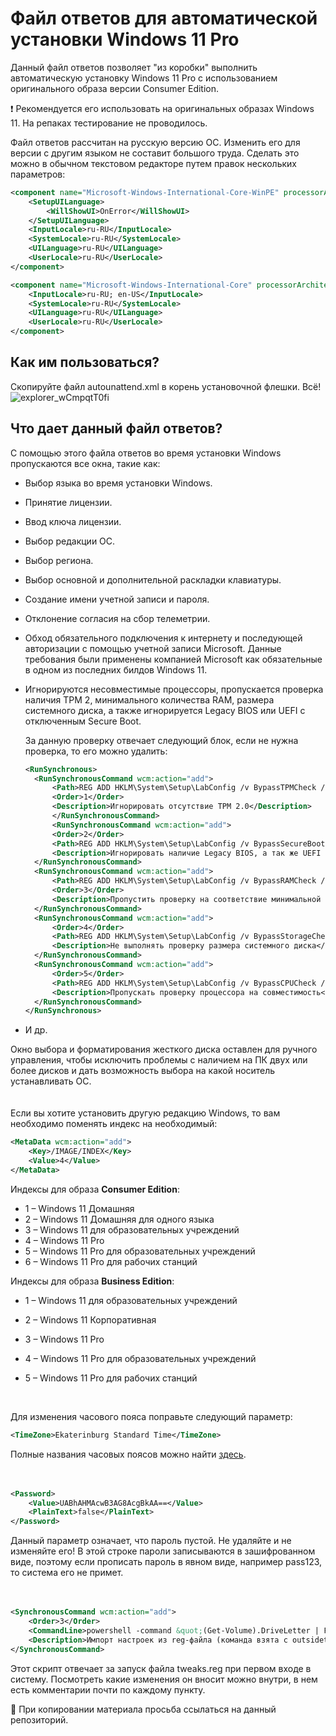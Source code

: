 # Файл ответов для автоматической установки Windows 11 Pro

Данный файл ответов позволяет "из коробки" выполнить автоматическую установку Windows 11 Pro с использованием оригинального образа версии Consumer Edition.

:exclamation: Рекомендуется его использовать на оригинальных образах Windows 11. На репаках тестирование не проводилось.

Файл ответов рассчитан на русскую версию ОС. Изменить его для версии с другим языком не составит большого труда. Сделать это можно в обычном текстовом редакторе путем правок нескольких параметров:

```xml
<component name="Microsoft-Windows-International-Core-WinPE" processorArchitecture="amd64" publicKeyToken="31bf3856ad364e35" language="neutral" versionScope="nonSxS" xmlns:wcm="http://schemas.microsoft.com/WMIConfig/2002/State" xmlns:xsi="http://www.w3.org/2001/XMLSchema-instance">
	<SetupUILanguage>
		<WillShowUI>OnError</WillShowUI>
	</SetupUILanguage>
	<InputLocale>ru-RU</InputLocale>
	<SystemLocale>ru-RU</SystemLocale>
	<UILanguage>ru-RU</UILanguage>
	<UserLocale>ru-RU</UserLocale>
</component>
```

```xml
<component name="Microsoft-Windows-International-Core" processorArchitecture="amd64" publicKeyToken="31bf3856ad364e35" language="neutral" versionScope="nonSxS" xmlns:wcm="http://schemas.microsoft.com/WMIConfig/2002/State" xmlns:xsi="http://www.w3.org/2001/XMLSchema-instance">
	<InputLocale>ru-RU; en-US</InputLocale>
	<SystemLocale>ru-RU</SystemLocale>
	<UILanguage>ru-RU</UILanguage>
	<UserLocale>ru-RU</UserLocale>
</component>
```

## Как им пользоваться?

Скопируйте файл autounattend.xml в корень установочной флешки. Всё!<br/>
![explorer_wCmpqtT0fi](https://github.com/vaskov/answer-file-for-windows-11/assets/2478130/cac3e832-1823-4b03-a8fe-a5c5de4d8c5e)

## Что дает данный файл ответов?

С помощью этого файла ответов во время установки Windows пропускаются все окна, такие как:

- Выбор языка во время установки Windows.
- Принятие лицензии.
- Ввод ключа лицензии.
- Выбор редакции ОС.
- Выбор региона.
- Выбор основной и дополнительной раскладки клавиатуры.
- Создание имени учетной записи и пароля.
- Отклонение согласия на сбор телеметрии.
- Обход обязательного подключения к интернету и последующей авторизации с помощью учетной записи Microsoft. Данные требования были применены компанией Microsoft как обязательные в одном из последних билдов Windows 11.
- Игнорируются несовместимые процессоры, пропускается проверка наличия TPM 2, минимального количества RAM, размера системного диска, а также игнорируется Legacy BIOS или UEFI с отключенным Secure Boot.

  За данную проверку отвечает следующий блок, если не нужна проверка, то его можно удалить:

  ```xml
  <RunSynchronous>
  	<RunSynchronousCommand wcm:action="add">
  		<Path>REG ADD HKLM\System\Setup\LabConfig /v BypassTPMCheck /t REG_DWORD /d 1 /f</Path>
  		<Order>1</Order>
  		<Description>Игнорировать отсутствие TPM 2.0</Description>
  		</RunSynchronousCommand>
  		<RunSynchronousCommand wcm:action="add">
  		<Order>2</Order>
  		<Path>REG ADD HKLM\System\Setup\LabConfig /v BypassSecureBootCheck /t REG_DWORD /d 1 /f</Path>
  		<Description>Игнорировать наличие Legacy BIOS, а так же UEFI с отключенным Secure Boot</Description>
  	</RunSynchronousCommand>
  	<RunSynchronousCommand wcm:action="add">
  		<Path>REG ADD HKLM\System\Setup\LabConfig /v BypassRAMCheck /t REG_DWORD /d 1 /f</Path>
  		<Order>3</Order>
  		<Description>Пропустить проверку на соответствие минимальной оперативной памяти</Description>
  	</RunSynchronousCommand>
  	<RunSynchronousCommand wcm:action="add">
  		<Order>4</Order>
  		<Path>REG ADD HKLM\System\Setup\LabConfig /v BypassStorageCheck /t REG_DWORD /d 1 /f</Path>
  		<Description>Не выполнять проверку размера системного диска</Description>
  	</RunSynchronousCommand>
  	<RunSynchronousCommand wcm:action="add">
  		<Order>5</Order>
  		<Path>REG ADD HKLM\System\Setup\LabConfig /v BypassCPUCheck /t REG_DWORD /d 1 /f</Path>
  		<Description>Пропускать проверку процессора на совместимость</Description>
  	</RunSynchronousCommand>
  </RunSynchronous>
  ```

- И др.

Окно выбора и форматирования жесткого диска оставлен для ручного управления, чтобы исключить проблемы с наличием на ПК двух или более дисков и дать возможность выбора на какой носитель устанавливать ОС.
  <br/>
  <br/>
  <br/>
Если вы хотите установить другую редакцию Windows, то вам необходимо поменять индекс на необходимый:

```xml
<MetaData wcm:action="add">
	<Key>/IMAGE/INDEX</Key>
	<Value>4</Value>
</MetaData>
```

Индексы для образа **Consumer Edition**:

- 1 – Windows 11 Домашняя
- 2 – Windows 11 Домашняя для одного языка
- 3 – Windows 11 для образовательных учреждений
- 4 – Windows 11 Pro
- 5 – Windows 11 Pro для образовательных учреждений
- 6 – Windows 11 Pro для рабочих станций

Индексы для образа **Business Edition**:

- 1 – Windows 11 для образовательных учреждений
- 2 – Windows 11 Корпоративная
- 3 – Windows 11 Pro
- 4 – Windows 11 Pro для образовательных учреждений
- 5 – Windows 11 Pro для рабочих станций

  <br/>
Для изменения часового пояса поправьте следующий параметр:

```xml
<TimeZone>Ekaterinburg Standard Time</TimeZone>
```
Полные названия часовых поясов можно найти [здесь](https://support.microsoft.com/en-us/topic/time-zone-changes-for-russia-in-windows-43f3d691-0bab-eb64-3ec1-6451d148194c).
  <br/>
  <br/>
  <br/>
```xml
<Password>
	<Value>UABhAHMAcwB3AG8AcgBkAA==</Value>
	<PlainText>false</PlainText>
</Password>
```
Данный параметр означает, что пароль пустой. Не удаляйте и не изменяйте его!
В этой строке пароли записываются в зашифрованном виде, поэтому если прописать пароль в явном виде, например pass123, то система его не примет.
  <br/>
  <br/>
  <br/>
```xml
<SynchronousCommand wcm:action="add">
	<Order>3</Order>
	<CommandLine>powershell -command &quot;(Get-Volume).DriveLetter | Foreach-Object {if (Test-Path &quot;${PSItem}:\reg\tweaks.reg&quot;) {reg load HKEY_USERS\Custom &quot;%systemdrive%\Users\Default\NTUSER.DAT&quot;; reg import &quot;${PSItem}:\reg\tweaks.reg&quot;; reg unload HKEY_USERS\Custom}}&quot;</CommandLine>
	<Description>Импорт настроек из reg-файла (команда взята с outsidethebox.ms)</Description>
</SynchronousCommand>
```

Этот скрипт отвечает за запуск файла tweaks.reg при первом входе в систему. Посмотреть какие изменения он вносит можно внутри, в нем есть комментарии почти по каждому пункту.

:pray: При копировании материала просьба ссылаться на данный репозиторий.
